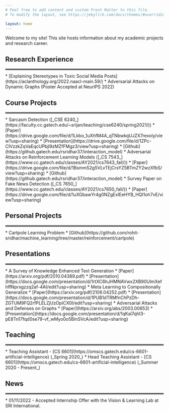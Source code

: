 ```yaml
---
# Feel free to add content and custom Front Matter to this file.
# To modify the layout, see https://jekyllrb.com/docs/themes/#overriding-theme-defaults

layout: home
---
```


Welcome to my site! This site hosts information about my academic projects and research career. 

## Research Experience
<hr style="border:2px solid gray; margin-bottom: 10.0px">
  * [Explaining Stereotypes in Toxic Social Media Posts](https://aclanthology.org/2022.naacl-main.59/)
  * Adversarial Attacks on Dynamic Graphs (Poster Accepted at NeurIPS 2022)

## Course Projects
<hr style="border:2px solid gray; margin-bottom: 10.0px">
  * Sarcasm Detection ([_CSE 6240_](https://faculty.cc.gatech.edu/~srijan/teaching/cse6240/spring2021/))
    * [Paper](https://drive.google.com/file/d/1Lkbo_1uXhfM4A_qTNbwkqUJZX7rexoly/view?usp=sharing)
    * [Presentation](https://drive.google.com/file/d/1ZPc-CIVzzkZqVaEqcUPbjl9zMZfFMgz3/view?usp=sharing)
    * [Github](https://github.gatech.edu/rsridhar37/interaction_model)
  * Adversarial Attacks on Reinforcement Learning Models ([_CS 7543_](https://www.cc.gatech.edu/classes/AY2021/cs7643_fall/))
    * [Paper](https://drive.google.com/file/d/1BsmmS2g5VLvTEjCrsYZ5BTmZY2wzXfbS/view?usp=sharing)
    * [Github](https://github.gatech.edu/rsridhar37/interaction_model)
  * Survey Paper on Fake News Detection ([_CS 7650_](https://www.cc.gatech.edu/classes/AY2021/cs7650_fall/))
    * [Paper](https://drive.google.com/file/d/1uXGbawYr4g0NZgExlEeHYB_HQI1oh7vE/view?usp=sharing)

## Personal Projects
<hr style="border:2px solid gray; margin-bottom: 10.0px">
  * Cartpole Learning Problem
    * [Github](https://github.com/rohit-sridhar/machine_learning/tree/master/reinforcement/cartpole)

## Presentations
<hr style="border:2px solid gray; margin-bottom: 10.0px">
  * A Survey of Knowledge Enhanced Text Generation
    * [Paper](https://arxiv.org/pdf/2010.04389.pdf)
    * [Presentation](https://docs.google.com/presentation/d/1rtXC6hJHMNAVwx2XB90UlmXefhffNprxgzzq2af-4AI/edit?usp=sharing)
  * Meta Learning to Compositionally Generalize
    * [Paper](https://arxiv.org/pdf/2106.04252.pdf)
    * [Presentation](https://docs.google.com/presentation/d/1PUB1dTRMfnChPzDh-ZGTUM9FQ2rfPLELZjUzOpiCX0I/edit?usp=sharing)
  * Adversarial Attacks and Defenses on Graphs
    * [Paper](https://arxiv.org/abs/2003.00653)
    * [Presentation](https://docs.google.com/presentation/d/1qKal7qhI3-pE8Tn17fqd0se79-vf_wMyo0o5BinSVcA/edit?usp=sharing)

## Teaching
<hr style="border:2px solid gray; margin-bottom: 10.0px">
  * Teaching Assistant - [CS 6601](https://omscs.gatech.edu/cs-6601-artificial-intelligence) (_Spring 2020_)
  * Head Teaching Assistant - [CS 6601](https://omscs.gatech.edu/cs-6601-artificial-intelligence) (_Summer 2020 - Present_)

## News
<hr style="border:2px solid gray; margin-bottom: 10.0px">
  * 01/11/2022 - Accepted Internship Offer with the Vision & Learning Lab at SRI International.

<!---
<figure>
<img src='./assets/at_airport.jpeg' alt='Picture of me at the airport' width='300' height='400' class='center'/>
<figcaption>At the airport. I am not smiling because I haven't received my baggage yet</figcaption>
</figure>
-->
